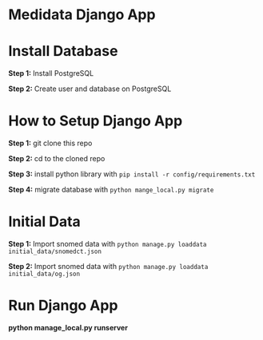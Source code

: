 #  Medidata Django App

#  Install Database

**Step 1:** Install PostgreSQL

**Step 2:** Create user and database on PostgreSQL

#  How to Setup Django App

**Step 1:** git clone this repo

**Step 2:** cd to the cloned repo

**Step 3:** install python library with `pip install -r config/requirements.txt`

**Step 4:** migrate database with `python mange_local.py migrate`

#  Initial Data

**Step 1:** Import snomed data with `python manage.py loaddata initial_data/snomedct.json`

**Step 2:** Import snomed data with `python manage.py loaddata initial_data/og.json`

#  Run Django App

**python manage_local.py runserver**
